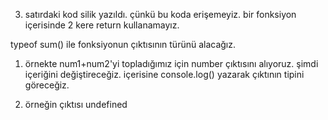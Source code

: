 3. satırdaki kod silik yazıldı. çünkü bu koda erişemeyiz.
bir fonksiyon içerisinde 2 kere return kullanamayız.

typeof sum() ile fonksiyonun çıktısının türünü alacağız.


1. örnekte num1+num2'yi topladığımız için number çıktısını alıyoruz.
şimdi içeriğini değiştireceğiz.
içerisine console.log() yazarak çıktının tipini göreceğiz.

2. örneğin çıktısı undefined